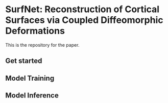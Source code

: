 # SurfNet: Reconstruction of Cortical Surfaces via Coupled Diffeomorphic Deformations

This is the repository for the paper. 

## Get started 

## Model Training 

## Model Inference 

